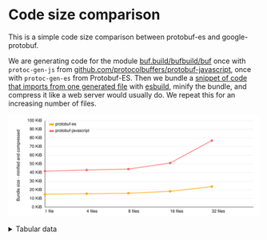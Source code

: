 # Code size comparison

This is a simple code size comparison between protobuf-es and google-protobuf.

We are generating code for the module [buf.build/bufbuild/buf](https://buf.build/bufbuild/buf)
once with `protoc-gen-js` from [github.com/protocolbuffers/protobuf-javascript](https://github.com/protocolbuffers/protobuf-javascript),
once with `protoc-gen-es` from Protobuf-ES. Then we bundle a [snippet of code that imports from one generated file](./src/gen/protobuf-es/entry-1.ts)
with [esbuild](https://esbuild.github.io/), minify the bundle, and compress it like a web server would
usually do. We repeat this for an increasing number of files.

![chart](./chart.svg)

<details><summary>Tabular data</summary>

<!-- TABLE-START -->

| code generator      | files | bundle size |  minified | compressed |
| ------------------- | ----: | ----------: | --------: | ---------: |
| protobuf-es         |     1 |   125,880 b |  65,631 b |   15,282 b |
| protobuf-es         |     4 |   128,069 b |  67,139 b |   15,939 b |
| protobuf-es         |     8 |   130,831 b |  68,910 b |   16,466 b |
| protobuf-es         |    16 |   141,281 b |  76,891 b |   18,759 b |
| protobuf-es         |    32 |   169,072 b |  98,909 b |   24,267 b |
| protobuf-javascript |     1 |   334,193 b | 255,820 b |   42,481 b |
| protobuf-javascript |     4 |   360,861 b | 271,092 b |   43,912 b |
| protobuf-javascript |     8 |   382,904 b | 283,409 b |   45,038 b |
| protobuf-javascript |    16 |   542,945 b | 378,100 b |   52,204 b |
| protobuf-javascript |    32 | 1,235,469 b | 819,610 b |   78,780 b |

<!-- TABLE-END -->

</details>
